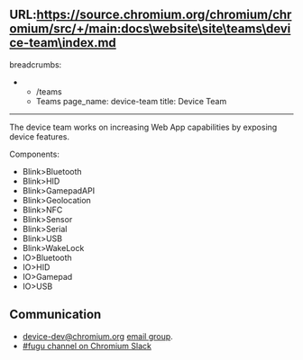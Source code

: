 URL:https://source.chromium.org/chromium/chromium/src/+/main:docs\website\site\teams\device-team\index.md
---
breadcrumbs:
- - /teams
  - Teams
page_name: device-team
title: Device Team
---

The device team works on increasing Web App capabilities by exposing device
features.

Components:

*   Blink&gt;Bluetooth
*   Blink&gt;HID
*   Blink&gt;GamepadAPI
*   Blink&gt;Geolocation
*   Blink&gt;NFC
*   Blink&gt;Sensor
*   Blink&gt;Serial
*   Blink&gt;USB
*   Blink&gt;WakeLock
*   IO&gt;Bluetooth
*   IO&gt;HID
*   IO&gt;Gamepad
*   IO&gt;USB

## Communication

*   device-dev@chromium.org [email
            group](https://groups.google.com/a/chromium.org/forum/#!forum/device-dev).
*   [#fugu channel on Chromium
            Slack](https://app.slack.com/client/T039UTRBS/CGJU5JZAS)
